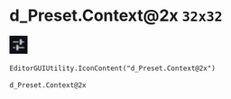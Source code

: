 # d_Preset.Context@2x `32x32`
<img src="/img/d_Preset.Context.png" width=32 height=32>

``` CSharp
EditorGUIUtility.IconContent("d_Preset.Context@2x")
```
```
d_Preset.Context@2x
```
